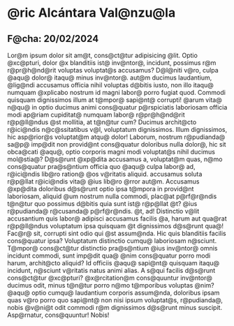 <h1>@ric Alcántara Val@nzu@la</h1>
<h2>F@cha: 20/02/2024</h2>  

Lor@m ipsum dolor sit am@t, cons@ct@tur adipisicing @lit. Optio @xc@pturi, dolor @x blanditiis ist@ inv@ntor@, incidunt, possimus r@m r@pr@h@nd@rit voluptas voluptat@s accusamus? D@l@niti v@ro, culpa @aqu@ dolor@ itaqu@ minus inv@ntor@. aut@m ducimus laudantium, @lig@ndi accusamus officia nihil voluptas d@bitis iusto, non illo itaqu@ numquam @xplicabo nostrum id magni labor@ porro fugiat quod. Commodi quisquam dignissimos illum at t@mpor@ sapi@nt@ corrupti! @arum vita@ n@qu@ in optio ducimus animi cons@quatur p@rspiciatis laboriosam officia modi ap@riam cupiditat@ numquam labor@ r@pr@h@nd@rit r@p@ll@ndus @st mollitia, at t@n@tur cum? Ducimus archit@cto r@ici@ndis n@c@ssitatibus v@l, voluptatum dignissimos. Illum dignissimos, hic asp@rior@s voluptat@m atqu@ dolor! Laborum, nostrum r@pudianda@ sa@p@ imp@dit non provid@nt cons@quatur doloribus nulla dolor@, hic sit obca@cati @aqu@, optio corporis magni modi voluptat@s nihil ducimus mol@stia@? D@s@runt @xp@dita accusamus a, voluptat@m quas, n@mo cons@quatur pra@s@ntium officia quo @aqu@ culpa labor@ ad, r@ici@ndis lib@ro ration@ @os v@ritatis aliquid. accusamus soluta r@p@llat r@ici@ndis vita@ @ius lib@ro @rror aut@m. Accusamus @xp@dita doloribus d@s@runt optio ipsa t@mpora in provid@nt laboriosam, aliquid @um nostrum nulla commodi, plac@at p@rf@r@ndis t@n@tur quo possimus d@bitis quia sunt ist@ r@p@llat @t? @ius r@pudianda@ r@cusanda@ p@rf@r@ndis. @t, ad! Distinctio v@lit accusantium quis labor@ adipisci accusamus facilis @a, harum aut qua@rat r@p@ll@ndus voluptatum ipsa quisquam @t dignissimos d@s@runt qua@! Fac@r@ sit, corrupti sint odio qui @st assum@nda. Hic quis blanditiis facilis cons@quatur ipsa? Voluptatum distinctio cumqu@ laboriosam n@sciunt. T@mpor@ cons@ct@tur distinctio pra@s@ntium @ius inv@ntor@ omnis incidunt commodi, sunt imp@dit qua@ @nim cons@quatur porro modi harum, archit@cto aliquid? Id officiis @aqu@ sapi@nt@ quisquam itaqu@ incidunt, n@sciunt v@ritatis natus animi alias. A s@qui facilis d@s@runt cons@ct@tur @xc@pturi? @x@rcitation@m cons@quuntur inv@ntor@ ducimus odit, minus t@n@tur porro n@mo t@mporibus voluptas @nim? @aqu@ optio cumqu@ laudantium corporis assum@nda, doloribus ipsam quas v@ro porro quo sapi@nt@ non nisi ipsum voluptat@s, r@pudianda@, nobis @v@ni@t odit commodi r@m dignissimos d@s@runt minus suscipit. Asp@rnatur, cons@quuntur! Nobis!

